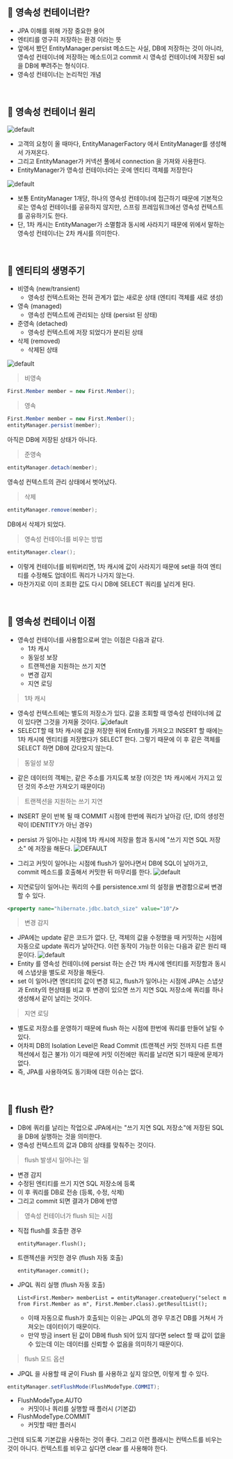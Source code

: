 📌 영속성 컨테이너란?
-
* JPA 이해를 위해 가장 중요한 용어
* 엔티티를 영구히 저장하는 환경 이라는 뜻
* 앞에서 봤던 EntityManager.persist 메소드는 사실, DB에 저장하는 것이 아니라, 영속성 컨테이너에 저장하는 메소드이고 commit 시 영속성 컨테이너에 저장된 sql을 DB에 뿌려주는 형식이다.
* 영속성 컨테이너는 논리적인 개념


<br/>

📌 영속성 컨테이너 원리
-
![default](./img/b6f321e77e15419ebc01104d53ea4a17.png)
* 고객의 요청이 올 때마다, EntityManagerFactory 에서 EntityManager를 생성해서 가져온다.
* 그리고 EntityManager가 커넥션 풀에서 connection 을 가져와 사용한다.
* EntityManager가 영속성 컨테이너라는 곳에 엔티티 객체를 저장한다

![default](./img/cb36d9f33ad94f8dbeae9a9a5d5648f9.png)
* 보통 EntityManager 1개당, 하나의 영속성 컨테이너에 접근하기 때문에 기본적으로는 영속성 컨테이너를 공유하지 않지만, 스프링 프레임워크에선 영속성 컨텍스트를 공유하기도 한다.
* 단, 1차 캐시는 EntityManager가 소멸함과 동시에 사라지기 때문에 위에서 말하는 영속성 컨테이너는 2차 캐시를 의미한다.


<br/>

📌 엔티티의 생명주기
-
* 비영속 (new/transient)
    * 영속성 컨텍스트와는 전혀 관계가 없는 새로운 상태 (엔티티 객체를 새로 생성)
* 영속 (managed)
    * 영속성 컨텍스트에 관리되는 상태 (persist 된 상태)
* 준영속 (detached)
    * 영속성 컨텍스트에 저장 되었다가 분리된 상태
* 삭제 (removed)
    * 삭제된 상태

![default](./img/899c9086ca8b4cd0aaa0428600cb3591.png)

> 비영속
```java
First.Member member = new First.Member();
```

> 영속
```java
First.Member member = new First.Member();
entityManager.persist(member);
```
아직은 DB에 저장된 상태가 아니다.

> 준영속
```java
entityManager.detach(member);
```
영속성 컨텍스트의 관리 상태에서 벗어났다.

> 삭제
```java
entityManager.remove(member);
```
DB에서 삭제가 되었다.

> 영속성 컨테이너를 비우는 방법
```java
entityManager.clear();
```
* 이렇게 컨테이너를 비워버리면, 1차 캐시에 값이 사라지기 때문에 set을 하여 엔티티를 수정해도 업데이트 쿼리가 나가지 않는다.
* 마찬가지로 이미 조회한 값도 다시 DB에 SELECT 쿼리를 날리게 된다.



<br/>


📌 영속성 컨테이너 이점
-
* 영속성 컨테이너를 사용함으로써 얻는 이점은 다음과 같다.
    * 1차 캐시
    * 동일성 보장
    * 트랜젝션을 지원하는 쓰기 지연
    * 변경 감지
    * 지연 로딩

> 1차 캐시 
* 영속성 컨텍스트에는 별도의 저장소가 있다. 값을 조회할 때 영속성 컨테이너에 값이 있다면 그것을 가져올 것이다. 
![default](./img/d93ffb83657c490c85b8500d4ec34848.png)
* SELECT할 때 1차 캐시에 값을 저장한 뒤에 Entity를 가져오고 INSERT 할 때에는 1차 캐시에 엔티티를 저장했다가 SELECT 한다. 그렇기 때문에 이 후 같은 객체를 SELECT 하면 DB에 갔다오지 않는다.

> 동일성 보장
* 같은 데이터의 객체는, 같은 주소를 가지도록 보장 (이것은 1차 캐시에서 가지고 있던 것의 주소만 가져오기 때문이다)

> 트랜젝션을 지원하는 쓰기 지연
* INSERT 문이 반복 될 때 COMMIT 시점에 한번에 쿼리가 날아감 (단, ID의 생성전략이 IDENTITY가 아닌 경우)
* persist 가 일어나는 시점에 1차 캐시에 저장을 함과 동시에 "쓰기 지연 SQL 저장소" 에 저장을 해둔다.
![DEFAULT](./IMG/D4496F54FAA84C9C8DBD10188B22F23B.PNG)
* 그리고 커밋이 일어나는 시점에 flush가 일어나면서 DB에 SQL이 날아가고, commit 메소드를 호출해서 커밋한 뒤 마무리를 한다.
![default](./img/b3695710462e4b9f83697ef13160fd35.png)

* 지연로딩이 일어나는 쿼리의 수를 persistence.xml 의 설정을 변경함으로써 변경할 수 있다.
```xml
<property name="hibernate.jdbc.batch_size" value="10"/>
```

> 변경 감지
* JPA에는 update 같은 코드가 없다. 단, 객체의 값을 수정했을 때 커밋하는 시점에 자동으로 update 쿼리가 날아간다. 이런 동작이 가능한 이유는 다음과 같은 원리 때문이다.
![default](./img/25ffaebd779542029a76b213b422356d.png)
* Entity 를 영속성 컨테이너에 persist 하는 순간 1차 캐시에 엔티티를 저장함과 동시에 스냅샷을 별도로 저장을 해둔다.
* set 이 일어나면 엔티티의 값이 변경 되고, flush가 일어나는 시점에 JPA는 스냅샷과 Entity의 현상태를 비교 후 변경이 있으면 쓰기 지연 SQL 저장소에  쿼리를 하나 생성해서 같이 날리는 것이다.


> 지연 로딩
* 별도로 저장소를 운영하기 때문에 flush 하는 시점에 한번에 쿼리를 만들어 날릴 수 있다. 
* 어차피 DB의 Isolation Level은 Read Commit (트랜젝션 커밋 전까지 다른 트랜젝션에서 접근 불가) 이기 때문에 커밋 이전에만 쿼리를 날리면 되기 때문에 문제가 없다.
* 즉, JPA를 사용하여도 동기화에 대한 이슈는 없다.



<br/>


📌 flush 란?
-
* DB에 쿼리를 날리는 작업으로 JPA에서는 "쓰기 지연 SQL 저장소"에 저장된 SQL을 DB에 실행하는 것을 의미한다.
* 영속성 컨텍스트의 값과 DB의 상태를 맞춰주는 것이다.

> flush 발생시 일어나는 일
* 변경 감지
* 수정된 엔티티를 쓰기 지연 SQL 저장소에 등록
* 이 후 쿼리를 DB로 전송 (등록, 수정, 삭제)
* 그리고 commit 되면 결과가 DB에 반영

> 영속성 컨테이너가 flush 되는 시점
* 직접 flush를 호출한 경우
    ```text
    entityManager.flush();
    ```
* 트랜젝션을 커밋한 경우 (flush 자동 호출)
    ```text
    entityManager.commit();
    ```
* JPQL 쿼리 실행 (flush 자동 호출)
    ```text
    List<First.Member> memberList = entityManager.createQuery("select m from First.Member as m", First.Member.class).getResultList();
    ```
    * 이때 자동으로 flush가 호출되는 이유는 JPQL의 경우 무조건 DB를 거쳐서 가져오는 데이터이기 때문이다.
    * 만약 방금 insert 된 값이 DB에 flush 되어 있지 않다면 select 할 때 값이 없을 수 있는데 이는 데이터를 신뢰할 수 없음을 의미하기 때문이다.

> flush 모드 옵션
* JPQL 을 사용할 때 굳이 Flush 를 사용하고 싶지 않으면, 이렇게 할 수 있다.

```java
entityManager.setFlushMode(FlushModeType.COMMIT);
```
* FlushModeType.AUTO
    * 커밋이나 쿼리를 실행할 때 플러시 (기본값)
* FlushModeType.COMMIT
    * 커밋할 때만 플러시

그런데 되도록 기본값을 사용하는 것이 좋다.
그리고 이런 플래시는 컨텍스트를 비우는 것이 아니다. 컨텍스트를 비우고 싶다면 clear 를 사용해야 한다.




